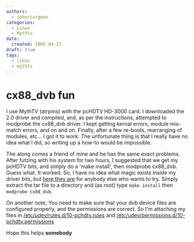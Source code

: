 ```yaml
---
authors:
  - johnsturgeon
categories:
  - Linux
  - Mythtv
date:
  created: 2005-04-27
draft: true
tags:
  - linux
  - mythtv
---
```


# cx88_dvb fun

I use MythTV (atrpms) with the pcHDTV HD-3000 card. I downloaded the 2.0 driver and compiled, and, as per the instructions, attempted to modprobe the cx88\_dvb driver. I kept getting kernal errors, module mis-match errors, and on and on. Finally, after a few re-boots, rearranging of modules, etc... I got it to work. The unfortunate thing is that I really have no idea what I did, so writing up a how-to would be impossible.  
  
The along comes a friend of mine and he has the same exact problems. After futzing with his system for two hours, I suggested that we get my pcHDTV bits, and simply do a 'make install', then modprobe cx88\_dvb. Guess what. It worked. So, I have no idea what magic exists inside my driver bits, but [here they are](http://www.sturgeonfamily.org/files/pcHDTV-2.0.tar) for anybody else who wants to try. Simply extract the tar file to a directory and (as root) type `make install` then `modprobe cx88_dvb`.  
  
On another note, You need to make sure that your dvb device files are configured properly, and the permissions are correct. So I'm attaching my files in [/etc/udev/rules.d/10-pchdtv.rules](http://www.sturgeonfamily.org/files/10-pchdtv.rules) and [/etc/udev/permissions.d/10-pchdtv.permissions](http://www.sturgeonfamily.org/files/10-pchdtv.permissions)  
  
Hope this helps **somebody**
